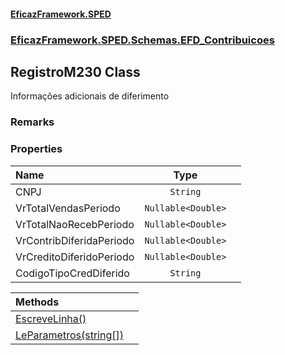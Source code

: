 #### [EficazFramework.SPED](EficazFrameworkSPED.md 'EficazFramework SPED')
### [EficazFramework.SPED.Schemas.EFD_Contribuicoes](EficazFramework.SPED.Schemas.EFD_Contribuicoes.md 'EficazFramework.SPED.Schemas.EFD_Contribuicoes')

## RegistroM230 Class

Informações adicionais de diferimento

### Remarks
### Properties

| Name | Type | |
| :--- | :---: | :--- |
| CNPJ | `String` |  |
| VrTotalVendasPeriodo | `Nullable<Double>` |  |
| VrTotalNaoRecebPeriodo | `Nullable<Double>` |  |
| VrContribDiferidaPeriodo | `Nullable<Double>` |  |
| VrCreditoDiferidoPeriodo | `Nullable<Double>` |  |
| CodigoTipoCredDiferido | `String` |  |

| Methods | |
| :--- | :--- |
| [EscreveLinha()](EficazFramework.SPED.Schemas.EFD_Contribuicoes/RegistroM230/EscreveLinha().md 'EficazFramework.SPED.Schemas.EFD_Contribuicoes.RegistroM230.EscreveLinha()') | |
| [LeParametros(string[])](EficazFramework.SPED.Schemas.EFD_Contribuicoes/RegistroM230/LeParametros(string[]).md 'EficazFramework.SPED.Schemas.EFD_Contribuicoes.RegistroM230.LeParametros(string[])') | |
